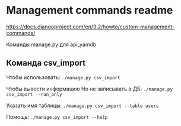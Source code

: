 # Management commands readme

https://docs.djangoproject.com/en/3.2/howto/custom-management-commands/

Команды manage.py для api_yamdb

## Команда **csv_import**

Чтобы использовать:
`./manage.py csv_import`

Чтобы вывести информацию
Но не записывать в ДБ:
`./manage.py csv_import --run_only`

Указать имя таблицы:
`./manage.py csv_import --table users`

Помощь:
`./manage.py csv_import --help`
